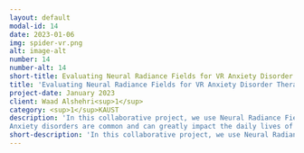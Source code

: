 ```yaml
---
layout: default
modal-id: 14
date: 2023-01-06
img: spider-vr.png
alt: image-alt
number: 14
number-alt: 14
short-title: Evaluating Neural Radiance Fields for VR Anxiety Disorder Therapy
title: 'Evaluating Neural Radiance Fields for VR Anxiety Disorder Therapy'
project-date: January 2023
client: Waad Alshehri<sup>1</sup> 
category: <sup>1</sup>KAUST
description: 'In this collaborative project, we use Neural Radiance Fields (Nerfs) - a novel image-based realistic rendering method - and virtual reality, to potentially improve the treatment of anxiety disorders. 
Anxiety disorders are common and can greatly impact the daily lives of people. Traditional therapies such as cognitive behavioral therapy and exposure therapy have shown to be effective in reducing anxiety symptoms, but can be difficult to implement in real-world settings. This is where virtual reality and photorealistic rendering technology come in as a potential solution. By creating realistic virtual environments, patients can be exposed to their triggers in a controlled setting and trained to respond appropriately. The use of photorealistic rendering technology has been found to increase the sense of presence and immersion in virtual environments, potentially making the therapy more effective. This collaborative project aims to implement a software framework for VR anxiety disorder treatment and the evaluation of its effectiveness.'
short-description: 'In this collaborative project, we use Neural Radiance Fields (Nerfs) - a novel image-based realistic rendering method - and virtual reality, to potentially improve the treatment of anxiety disorders'
---
```

